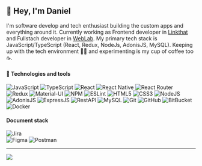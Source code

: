 ## 👋 Hey, I'm **Daniel**

I'm software develop and tech enthusiast building the custom apps and everything around it. Currently working as Frontend developer in [Linkthat](https://www.linkthat.eu/en/home-en/) and Fullstach developer in [WebLab](https://www.weblab.ltd). My primary tech stack is JavaScript/TypeScript (React, Redux, NodeJs, AdonisJS, MySQL). Keeping up with the tech environment :man_technologist: and experimenting is my cup of coffee too :coffee:.

#### 🚀 Technologies and tools
![JavaScript](https://img.shields.io/badge/javascript-%23323330.svg?style=flat-square&logo=javascript&logoColor=%23F7DF1E)
![TypeScript](https://img.shields.io/badge/typescript-%23007ACC.svg?style=flat-square&logo=typescript&logoColor=white)
![React](https://img.shields.io/badge/react-%2320232a.svg?style=flat-square&logo=react&logoColor=%2361DAFB) 
![React Native](https://img.shields.io/badge/react_native-%2320232a.svg?style=flat-square&logo=react&logoColor=%2361DAFB) 
![React Router](https://img.shields.io/badge/React_Router-CA4245?style=flat-square&logo=react-router&logoColor=white) 
![Redux](https://img.shields.io/badge/redux-%23593d88.svg?style=flat-square&logo=redux&logoColor=white)
![Material-UI](https://img.shields.io/badge/materialui-%23007FFF.svg?style=flat-square&logo=redux&logoColor=white)
![NPM](https://img.shields.io/badge/NPM-%23000000.svg?style=flat-square&logo=npm&logoColor=white)
![ESLint](https://img.shields.io/badge/ESLint-4B3263?style=flat-square&logo=eslint&logoColor=white)
![HTML5](https://img.shields.io/badge/-HTML5-E34F26?style=flat-square&logo=html5&logoColor=white)
![CSS3](https://img.shields.io/badge/-CSS3-1572B6?style=flat-square&logo=css3)
![NodeJS](https://img.shields.io/badge/node.js-6DA55F?style=flat-square&logo=node.js&logoColor=white)
![AdonisJS](https://img.shields.io/badge/adonisjs-5468ff?style=flat-square&logo=node.js&logoColor=white)
![ExpressJS](https://img.shields.io/badge/expressjs-000000?style=flat-square&logo=node.js&logoColor=white)
![RestAPI](https://img.shields.io/badge/restapi-6d81b3?style=flat-square&logo=node.js&logoColor=white)
![MySQL](https://img.shields.io/badge/mysql-%233E6E93.svg?style=flat-square&logo=mysql&logoColor=white) 
![Git](https://img.shields.io/badge/-Git-black?style=flat-square&logo=git)
![GitHub](https://img.shields.io/badge/-GitHub-181717?style=flat-square&logo=github)
![BitBucket](https://img.shields.io/badge/-BitBucket-darkblue?style=flat-square&logo=bitbucket)
![Docker](https://img.shields.io/badge/-Docker-black?style=flat-square&logo=docker)

#### Document stack
![Jira](https://img.shields.io/badge/jira-%230A0FFF.svg?style=flat-square&logo=jira&logoColor=white) 	
![Figma](https://img.shields.io/badge/figma-%23F24E1E.svg?style=flat-square&logo=figma&logoColor=white) 
![Postman](https://img.shields.io/badge/Postman-FF6C37?style=flat-square&logo=postman&logoColor=white)


<!--
![](https://github-profile-trophy.vercel.app/?username=danielhorvath87&theme=nord&no-frame=false&no-bg=true&margin-w=4)

[![Top Langs](https://github-readme-stats.vercel.app/api/top-langs/?username=danielhorvath87&layout=compact)](https://github.com/anuraghazra/github-readme-stats)

<picture>
<source 
  srcset="https://github-readme-stats.vercel.app/api?username=danielhorvath87&show_icons=true&theme=dark"
  media="(prefers-color-scheme: dark)"
/>
<source
  srcset="https://github-readme-stats.vercel.app/api?username=danielhorvath87&show_icons=true"
  media="(prefers-color-scheme: light), (prefers-color-scheme: no-preference)"
/>
<img src="https://github-readme-stats.vercel.app/api?username=danielhorvath87&show_icons=true" />
</picture>
-->

<!--
#### Repository stats
<div>
  <img height="135px" src="https://github-readme-stats.vercel.app/api?username=danielhorvath87&theme=nord&show_icons=true&hide_title=true&hide_border=true&hide_rank=true&include_all_commits=true&count_private=true&line_height=21">
  <img height="135px" src="https://github-readme-stats.vercel.app/api/top-langs/?username=danielhorvath87&theme=nord&&hide_title=true&hide_border=true&layout=compact&langs_count=8">
</div>
-->
---
[![](https://visitcount.itsvg.in/api?id=danielhorvath87&label=Profile%20Views&color=0&icon=5&pretty=true)](https://visitcount.itsvg.in)

<!--
**danielhorvath87/danielhorvath87** is a ✨ _special_ ✨ repository because its `README.md` (this file) appears on your GitHub profile.

Here are some ideas to get you started:

- 🔭 I’m currently working on ...
- 🌱 I’m currently learning ...
- 👯 I’m looking to collaborate on ...
- 🤔 I’m looking for help with ...
- 💬 Ask me about ...
- 📫 How to reach me: ...
- 😄 Pronouns: ...
- ⚡ Fun fact: ...
-->
